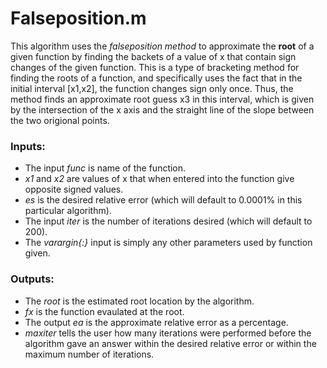 # Falseposition.m
This algorithm uses the *falseposition method* to approximate the **root** of a given function by finding the backets of a value of x that contain sign changes of the given function. This is a type of bracketing method for finding the roots of a function, and specifically 
uses the fact that in the initial interval [x1,x2], the function changes sign only once. Thus, the method finds an approximate root guess x3 in this interval, which is given by the intersection of the x axis and the straight line of the slope between the two origional points.

### Inputs:
* The input *func* is name of the function.
* *x1* and *x2* are values of x that when entered into the function give opposite signed values.
* *es* is the desired relative error (which will default to 0.0001% in this particular algorithm).
* The input *iter* is the number of iterations desired (which will default to 200).
* The *varargin{:}* input is simply any other parameters used by function given.

### Outputs:
* The *root* is the estimated root location by the algorithm.
* *fx* is the function evaulated at the root.
* The output *ea* is the approximate relative error as a percentage.
* *maxiter* tells the user how many iterations were performed before the algorithm gave an answer within the desired relative error or within the maximum number of iterations.



